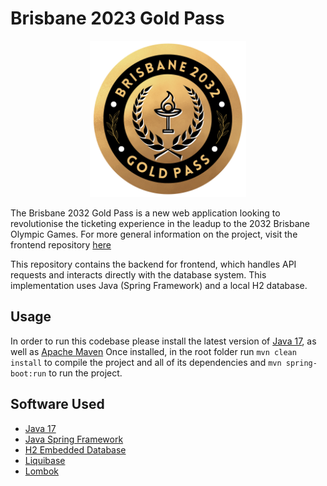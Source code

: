 # Brisbane 2023 Gold Pass

<p align="center">
  <img src="https://github.com/Wo-m/tickexperience-frontend/blob/main/src/assets/images/logo.png?raw=true)" alt="logo" width="250"/>
</p>

The Brisbane 2032 Gold Pass is a new web application looking to revolutionise the ticketing experience in the leadup to the 2032 Brisbane Olympic Games. For more general information on the project, visit the frontend repository [here](https://github.com/Wo-m/tickexperience-frontend)

This repository contains the backend for frontend, which handles API requests and interacts directly with the database system. This implementation uses Java (Spring Framework) and a local H2 database.

## Usage
In order to run this codebase please install the latest version of [Java 17](https://www.oracle.com/au/java/technologies/downloads/#java17), as well as [Apache Maven](https://maven.apache.org/)
Once installed, in the root folder run `mvn clean install` to compile the project and all of its dependencies and `mvn spring-boot:run` to run the project.

## Software Used
- [Java 17](https://www.oracle.com/au/java/technologies/downloads/)
- [Java Spring Framework](https://spring.io/)
- [H2 Embedded Database](https://www.h2database.com/html/main.html)
- [Liquibase](https://www.liquibase.org/)
- [Lombok](https://projectlombok.org/)
